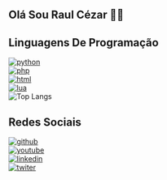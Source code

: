 ## Olá Sou Raul Cézar 👋🏼
## Linguagens De Programação
[![python](https://img.shields.io/badge/Python-14354C?style=for-the-badge&logo=python&logoColor=white)](https://github.com/devraulczr/python)
<br>
[![php](https://img.shields.io/badge/PHP-777BB4?style=for-the-badge&logo=php&logoColor=white)](https://github.com/devraulczr/html/tree/main/PHP)
<br>
[![html](https://img.shields.io/badge/HTML-239120?style=for-the-badge&logo=html5&logoColor=white)](https://github.com/devraulczr/curriculo)
<br>
[![lua](https://img.shields.io/badge/Lua-2C2D72?style=for-the-badge&logo=lua&logoColor=white)](https://github.com/devraulczr/robloxstudio)
<br>
![Top Langs](https://github-readme-stats.vercel.app/api/top-langs/?username=devraulczr&hide_progress=false)

## Redes Sociais

[![github](https://img.shields.io/badge/GitHub-100000?style=for-the-badge&logo=github&logoColor=white)](https://github.com/devraulczr)
<br>
[![youtube](https://img.shields.io/badge/YouTube-FF0000?style=for-the-badge&logo=youtube&logoColor=white)](https://www.youtube.com/@mikey_code)
<br>
[![linkedin](https://img.shields.io/badge/LinkedIn-0077B5?style=for-the-badge&logo=linkedin&logoColor=white)](https://www.linkedin.com/in/raul-cézar-907a7b334/)
<br>
[![twiter](    https://img.shields.io/badge/Twitter-1DA1F2?style=for-the-badge&logo=twitter&logoColor=white)](https://x.com/devraulc)
